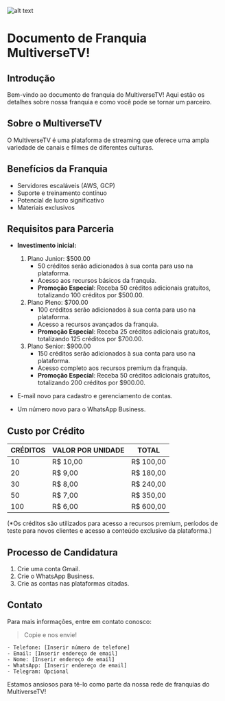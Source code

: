 
![alt text](https://github.com/multiverseTV/franquia/assets/152097542/93d1847c-1b7f-46d3-8e86-ff9e0889d07b)

# Documento de Franquia MultiverseTV!


## Introdução
Bem-vindo ao documento de franquia do MultiverseTV! Aqui estão os detalhes sobre nossa franquia e como você pode se tornar um parceiro.

## Sobre o MultiverseTV
O MultiverseTV é uma plataforma de streaming que oferece uma ampla variedade de canais e filmes de diferentes culturas.

## Benefícios da Franquia
- Servidores escaláveis (AWS, GCP)
- Suporte e treinamento contínuo
- Potencial de lucro significativo
- Materiais exclusivos

## Requisitos para Parceria
- **Investimento inicial:**
    1. Plano Junior: $500.00
       - 50 créditos serão adicionados à sua conta para uso na plataforma.
       - Acesso aos recursos básicos da franquia.
       - **Promoção Especial**: Receba 50 créditos adicionais gratuitos, totalizando 100 créditos por $500.00.
    2. Plano Pleno: $700.00
       - 100 créditos serão adicionados à sua conta para uso na plataforma.
       - Acesso a recursos avançados da franquia.
       - **Promoção Especial**: Receba 25 créditos adicionais gratuitos, totalizando 125 créditos por $700.00.
    3. Plano Senior: $900.00
       - 150 créditos serão adicionados à sua conta para uso na plataforma.
       - Acesso completo aos recursos premium da franquia.
       - **Promoção Especial**: Receba 50 créditos adicionais gratuitos, totalizando 200 créditos por $900.00.

- E-mail novo para cadastro e gerenciamento de contas.
- Um número novo para o WhatsApp Business.

## Custo por Crédito
CRÉDITOS | VALOR POR UNIDADE | TOTAL
---------|--------------------|------
10       | R$ 10,00           | R$ 100,00
20       | R$ 9,00            | R$ 180,00
30       | R$ 8,00            | R$ 240,00
50       | R$ 7,00            | R$ 350,00
100      | R$ 6,00            | R$ 600,00

(*Os créditos são utilizados para acesso a recursos premium, períodos de teste para novos clientes e acesso a conteúdo exclusivo da plataforma.)

## Processo de Candidatura
1. Crie uma conta Gmail.
2. Crie o WhatsApp Business.
3. Crie as contas nas plataformas citadas.

## Contato
Para mais informações, entre em contato conosco:
> Copie e nos envie!
```
- Telefone: [Inserir número de telefone]
- Email: [Inserir endereço de email]
- Nome: [Inserir endereço de email]
- WhatsApp: [Inserir endereço de email]
- Telegram: Opcional
```
Estamos ansiosos para tê-lo como parte da nossa rede de franquias do MultiverseTV!
